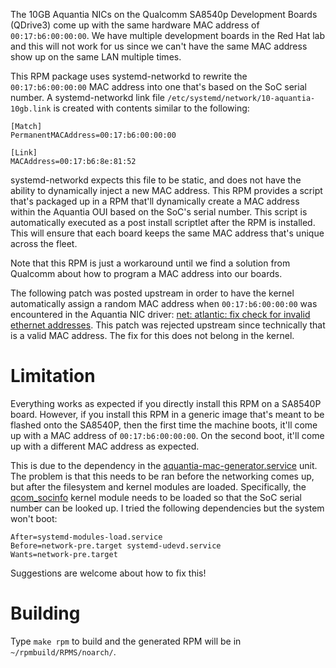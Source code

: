 The 10GB Aquantia NICs on the Qualcomm SA8540p Development Boards (QDrive3) come
up with the same hardware MAC address of `00:17:b6:00:00:00`. We have multiple
development boards in the Red Hat lab and this will not work for us since we can't
have the same MAC address show up on the same LAN multiple times.

This RPM package uses systemd-networkd to rewrite the `00:17:b6:00:00:00` MAC address
into one that's based on the SoC serial number. A systemd-networkd link file
`/etc/systemd/network/10-aquantia-10gb.link` is created with contents similar to the
following:

    [Match]
    PermanentMACAddress=00:17:b6:00:00:00
        
    [Link]
    MACAddress=00:17:b6:8e:81:52

systemd-networkd expects this file to be static, and does not have the ability to
dynamically inject a new MAC address. This RPM provides a script that's packaged up
in a RPM that'll dynamically create a MAC address within the Aquantia OUI based on
the SoC's serial number. This script is automatically executed as a post install
scriptlet after the RPM is installed. This will ensure that each board keeps the
same MAC address that's unique across the fleet.

Note that this RPM is just a workaround until we find a solution from Qualcomm about
how to program a MAC address into our boards.

The following patch was posted upstream in order to have the kernel automatically
assign a random MAC address when `00:17:b6:00:00:00` was encountered in the
Aquantia NIC driver:
[net: atlantic: fix check for invalid ethernet addresses](https://lore.kernel.org/lkml/20221130174259.1591567-1-bmasney@redhat.com/).
This patch was rejected upstream since technically that is a valid MAC address. The
fix for this does not belong in the kernel.

# Limitation

Everything works as expected if you directly install this RPM on a SA8540P board. However,
if you install this RPM in a generic image that's meant to be flashed onto the SA8540P,
then the first time the machine boots, it'll come up with a MAC address of
`00:17:b6:00:00:00`. On the second boot, it'll come up with a different MAC address
as expected.

This is due to the dependency in the
[aquantia-mac-generator.service](aquantia-mac-generator.service) unit. The problem is
that this needs to be ran before the networking comes up, but after the filesystem
and kernel modules are loaded. Specifically, the
[qcom_socinfo](https://git.kernel.org/pub/scm/linux/kernel/git/torvalds/linux.git/tree/drivers/soc/qcom/socinfo.c)
kernel module needs to be loaded so that the SoC serial number can be looked up. I
tried the following dependencies but the system won't boot:

    After=systemd-modules-load.service
    Before=network-pre.target systemd-udevd.service
    Wants=network-pre.target

Suggestions are welcome about how to fix this!

# Building

Type `make rpm` to build and the generated RPM will be in `~/rpmbuild/RPMS/noarch/`.
